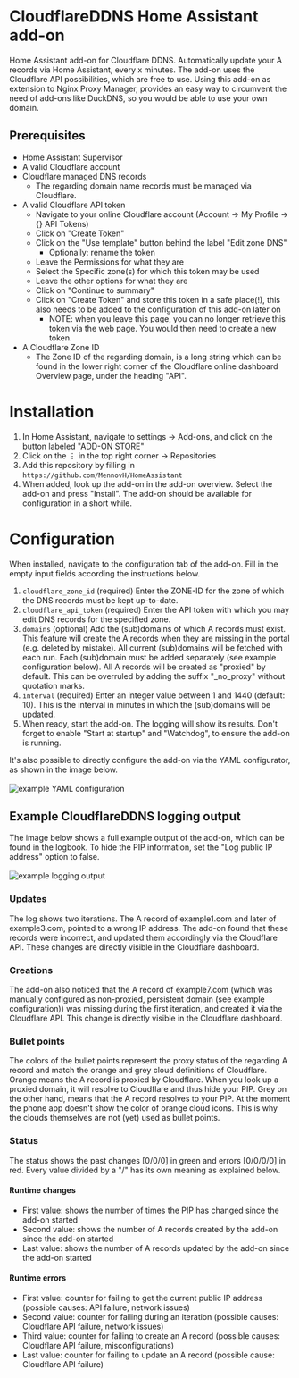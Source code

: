 # CloudflareDDNS Home Assistant add-on
Home Assistant add-on for Cloudflare DDNS.
Automatically update your A records via Home Assistant, every x minutes.
The add-on uses the Cloudflare API possibilities, which are free to use.
Using this add-on as extension to Nginx Proxy Manager, provides an easy way to circumvent the need of add-ons like DuckDNS, so you would be able to use your own domain.

## Prerequisites
- Home Assistant Supervisor
- A valid Cloudflare account
- Cloudflare managed DNS records
  - The regarding domain name records must be managed via Cloudflare.
- A valid Cloudflare API token
  - Navigate to your online Cloudflare account (Account → My Profile → {} API Tokens)
  - Click on "Create Token"
  - Click on the "Use template" button behind the label "Edit zone DNS"
    - Optionally: rename the token
  - Leave the Permissions for what they are
  - Select the Specific zone(s) for which this token may be used
  - Leave the other options for what they are
  - Click on "Continue to summary"
  - Click on "Create Token" and store this token in a safe place(!), this also needs to be added to the configuration of this add-on later on
    - NOTE: when you leave this page, you can no longer retrieve this token via the web page. You would then need to create a new token.
- A Cloudflare Zone ID
  - The Zone ID of the regarding domain, is a long string which can be found in the lower right corner of the Cloudflare online dashboard Overview page, under the heading "API".

# Installation

1. In Home Assistant, navigate to settings → Add-ons, and click on the button labeled "ADD-ON STORE"
2. Click on the ⋮ in the top right corner → Repositories
3. Add this repository by filling in `https://github.com/MennovH/HomeAssistant`
4. When added, look up the add-on in the add-on overview. Select the add-on and press "Install". The add-on should be available for configuration in a short while.

# Configuration

When installed, navigate to the configuration tab of the add-on. Fill in the empty input fields according the instructions below.
1. `cloudflare_zone_id` (required) Enter the ZONE-ID for the zone of which the DNS records must be kept up-to-date.
2. `cloudflare_api_token` (required) Enter the API token with which you may edit DNS records for the specified zone.
3. `domains` (optional) Add the (sub)domains of which A records must exist. This feature will create the A records when they are missing in the portal (e.g. deleted by mistake). All current (sub)domains will be fetched with each run. Each (sub)domain must be added separately (see example configuration below). All A records will be created as "proxied" by default. This can be overruled by adding the suffix "_no_proxy" without quotation marks.
4. `interval` (required) Enter an integer value between 1 and 1440 (default: 10). This is the interval in minutes in which the (sub)domains will be updated.
5. When ready, start the add-on. The logging will show its results. Don't forget to enable "Start at startup" and "Watchdog", to ensure the add-on is running.

It's also possible to directly configure the add-on via the YAML configurator, as shown in the image below.
<br></br>
![example YAML configuration][screenshot2]

## Example CloudflareDDNS logging output
The image below shows a full example output of the add-on, which can be found in the logbook. To hide the PIP information, set the "Log public IP address" option to false.
<br></br>
![example logging output][screenshot3]

### Updates
The log shows two iterations. The A record of example1.com and later of example3.com, pointed to a wrong IP address. The add-on found that these records were incorrect, and updated them accordingly via the Cloudflare API. These changes are directly visible in the Cloudflare dashboard.
### Creations
The add-on also noticed that the A record of example7.com (which was manually configured as non-proxied, persistent domain (see example configuration)) was missing during the first iteration, and created it via the Cloudflare API. This change is directly visible in the Cloudflare dashboard.
### Bullet points
The colors of the bullet points represent the proxy status of the regarding A record and match the orange and grey cloud definitions of Cloudflare. Orange means the A record is proxied by Cloudflare. When you look up a proxied domain, it will resolve to Cloudflare and thus hide your PIP. Grey on the other hand, means that the A record resolves to your PIP. At the moment the phone app doesn't show the color of orange cloud icons. This is why the clouds themselves are not (yet) used as bullet points.
### Status
The status shows the past changes [0/0/0] in green and errors [0/0/0/0] in red. Every value divided by a "/" has its own meaning as explained below.
#### Runtime changes
- First value: shows the number of times the PIP has changed since the add-on started
- Second value: shows the number of A records created by the add-on since the add-on started
- Last value: shows the number of A records updated by the add-on since the add-on started
#### Runtime errors
- First value: counter for failing to get the current public IP address (possible causes: API failure, network issues)
- Second value: counter for failing during an iteration (possible causes: Cloudflare API failure, network issues)
- Third value: counter for failing to create an A record (possible causes: Cloudflare API failure, misconfigurations)
- Last value: counter for failing to update an A record (possible cause: Cloudflare API failure)

[screenshot1]: https://raw.githubusercontent.com/MennovH/HomeAssistant/main/CloudflareDDNS/images/example_domain_list.png
[screenshot2]: https://raw.githubusercontent.com/MennovH/HomeAssistant/main/CloudflareDDNS/images/example_yaml.png
[screenshot3]: https://raw.githubusercontent.com/MennovH/HomeAssistant/main/CloudflareDDNS/images/example_log.png
